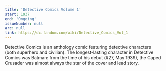```yaml
---
title: 'Detective Comics Volume 1'
start: 1937
end: 'Ongoing'
issueNumber: null
arc: null
link: https://dc.fandom.com/wiki/Detective_Comics_Vol_1
---
```


Detective Comics is an anthology comic featuring detective characters (both superhero and civilian). The longest-lasting character in Detective Comics was Batman: from the time of his debut (#27, May 1939), the Caped Crusader was almost always the star of the cover and lead story.
